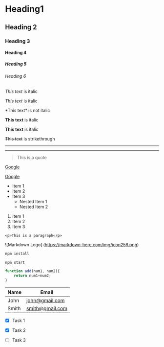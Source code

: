 <!-- Headings -->

# Heading1 
## Heading 2
### Heading 3
#### Heading 4
##### Heading 5
###### Heading 6

<!-- Italic -->

*This text* is italic

_This text_ is italic

\*This text\* is not italic

<!-- Strong -->

**This text** is italic

__This text__ is italic

<!-- Strikethrough -->

~~This text~~ is strikethrough

<!-- Horizontl Rule -->

---
___

<!-- Blockquote -->
> This is a quote

<!-- Links -->
[Google](https://www.google.com)

[Google](https://www.google.com 
"Google")

<!-- UL -->
* Item 1
* Item 2
* Item 3
    * Nested Item 1
    * Nested Item 2

<!-- OL -->
1. Item 1
1. Item 2 
1. Item 3 

<!-- Inline Code Block -->

`<p>This is a paragraph</p>`

<!-- Images -->

![Markdown Logo]
(https://markdown-here.com/img/icon256.png)

<!-- Github -->
<!-- Code Blocks -->
```bash
npm install

npm start
```

```javascript
function add(num1, num2){
    return num1+num2;
}
```

<!-- Table -->
| Name | Email          |
| -----|----------------|  
| John | john@gmail.com |
| Smith| smith@gmail.com|

<!-- Task List -->

* [x] Task 1
* [x] Task 2
* [ ] Task 3


